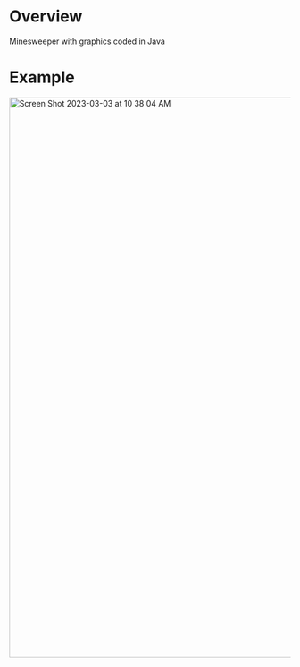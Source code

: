 # Overview
Minesweeper with graphics coded in Java

# Example
<img width="1001" alt="Screen Shot 2023-03-03 at 10 38 04 AM" src="https://user-images.githubusercontent.com/92408910/222801024-4bcf915e-5ae4-405c-9cdb-4fc033309d8b.png">
